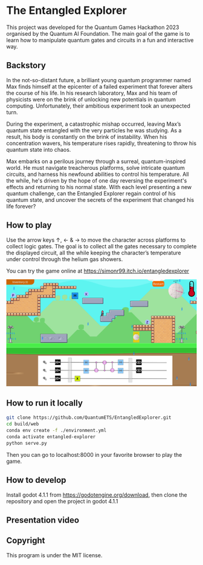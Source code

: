 # The Entangled Explorer
This project was developed for the Quantum Games Hackathon 2023 organised by the Quantum AI Foundation. The main goal of the game is to learn how to manipulate quantum gates and circuits in a fun and interactive way.

## Backstory
In the not-so-distant future, a brilliant young quantum programmer named Max finds himself at the epicenter of a failed experiment that forever alters the course of his life. In his research laboratory, Max and his team of physicists were on the brink of unlocking new potentials in quantum computing. Unfortunately, their ambitious experiment took an unexpected turn.

During the experiment, a catastrophic mishap occurred, leaving Max’s quantum state entangled with the very particles he was studying. As a result, his body is constantly on the brink of instability. When his concentration wavers, his temperature rises rapidly, threatening to throw his quantum state into chaos.

Max embarks on a perilous journey through a surreal, quantum-inspired world. He must navigate treacherous platforms, solve intricate quantum circuits, and harness his newfound abilities to control his temperature. All the while, he's driven by the hope of one day reversing the experiment's effects and returning to his normal state.
With each level presenting a new quantum challenge, can the Entangled Explorer regain control of his quantum state, and uncover the secrets of the experiment that changed his life forever? 

## How to play
Use the arrow keys ↑, ← & → to move the character across platforms to collect logic gates. The goal is to collect all the gates necessary to complete the displayed circuit, all the while keeping the character’s temperature under control through the helium gas showers. 

You can try the game online at https://simonr99.itch.io/entangledexplorer

![Screenshot](resources/level2_screenshot.png)

## How to run it locally

```bash
git clone https://github.com/QuantumETS/EntangledExplorer.git
cd build/web
conda env create -f ./environment.yml
conda activate entangled-explorer
python serve.py
```

Then you can go to localhost:8000 in your favorite browser to play the game.

## How to develop

Install godot 4.1.1 from https://godotengine.org/download, then clone the repository and open the project in godot 4.1.1

## Presentation video 

## Copyright
This program is under the MIT license. 
